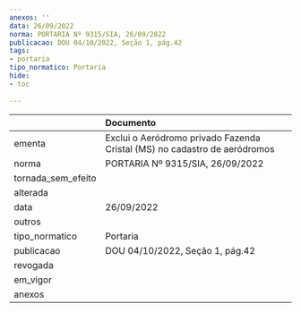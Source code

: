 ```yaml
---
anexos: ''
data: 26/09/2022
norma: PORTARIA Nº 9315/SIA, 26/09/2022
publicacao: DOU 04/10/2022, Seção 1, pág.42
tags:
- portaria
tipo_normatico: Portaria
hide: 
- toc 
 
---
```


|                    | Documento                                                                 |
|:-------------------|:--------------------------------------------------------------------------|
| ementa             | Exclui o Aeródromo privado Fazenda Cristal (MS) no cadastro de aeródromos |
| norma              | PORTARIA Nº 9315/SIA, 26/09/2022                                          |
| tornada_sem_efeito |                                                                           |
| alterada           |                                                                           |
| data               | 26/09/2022                                                                |
| outros             |                                                                           |
| tipo_normatico     | Portaria                                                                  |
| publicacao         | DOU 04/10/2022, Seção 1, pág.42                                           |
| revogada           |                                                                           |
| em_vigor           |                                                                           |
| anexos             |                                                                           |